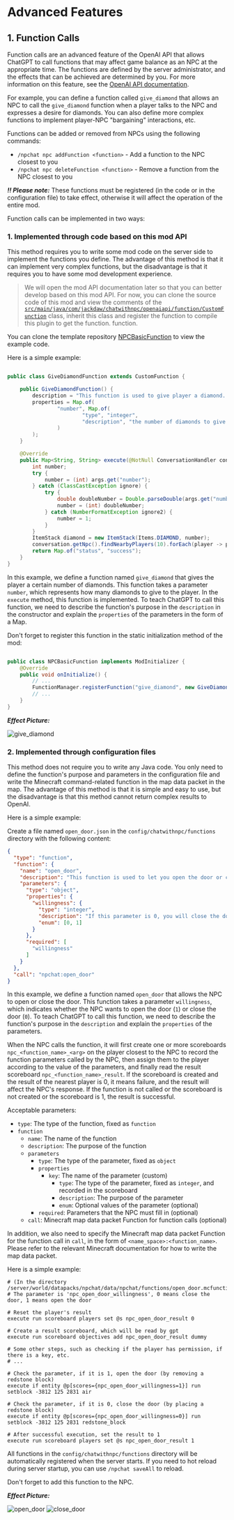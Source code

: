 # Advanced Features

## 1. Function Calls

Function calls are an advanced feature of the OpenAI API that allows ChatGPT to call functions that may affect game
balance as an NPC at the appropriate time. The functions are defined by the server administrator, and the effects that
can be achieved are determined by you. For more information on this feature, see
the [OpenAI API documentation](https://beta.openai.com/docs/api-reference/function-calls/create-function-call).

For example, you can define a function called `give_diamond` that allows an NPC to call the `give_diamond` function when
a player talks to the NPC and expresses a desire for diamonds. You can also define more complex functions to implement
player-NPC "bargaining" interactions, etc.

Functions can be added or removed from NPCs using the following commands:

- `/npchat npc addFunction <function>` - Add a function to the NPC closest to you
- `/npchat npc deleteFunction <function>` - Remove a function from the NPC closest to you

**_!! Please note:_** These functions must be registered (in the code or in the configuration file) to take effect,
otherwise it will affect the operation of the entire mod.

Function calls can be implemented in two ways:

### 1. Implemented through code based on this mod API

This method requires you to write some mod code on the server side to implement the functions you define. The advantage
of this method is that it can implement very complex functions, but the disadvantage is that it requires you to have
some mod development experience.

> We will open the mod API documentation later so that you can better develop based on this mod API. For now, you can
> clone the source code of this mod and view the comments of
> the [`src/main/java/com/jackdaw/chatwithnpc/openaiapi/function/CustomFunction`](../src/main/java/com/jackdaw/chatwithnpc/openaiapi/function/CustomFunction.java)
> class, inherit this class and register the function to compile this plugin to get the function.
> function.

You can clone the template repository [NPCBasicFunction](https://github.com/Team-Jackdaw/NPCBasicFunction) to view the
example code.

Here is a simple example:

```java

public class GiveDiamondFunction extends CustomFunction {

    public GiveDiamondFunction() {
        description = "This function is used to give player a diamond. You can give player diamonds if you want.";
        properties = Map.of(
                "number", Map.of(
                        "type", "integer",
                        "description", "the number of diamonds to give to the player."
                )
        );
    }

    @Override
    public Map<String, String> execute(@NotNull ConversationHandler conversation, @NotNull Map<String, Object> args) {
        int number;
        try {
            number = (int) args.get("number");
        } catch (ClassCastException ignore) {
            try {
                double doubleNumber = Double.parseDouble(args.get("number").toString());
                number = (int) doubleNumber;
            } catch (NumberFormatException ignore2) {
                number = 1;
            }
        }
        ItemStack diamond = new ItemStack(Items.DIAMOND, number);
        conversation.getNpc().findNearbyPlayers(10).forEach(player -> player.giveItemStack(diamond));
        return Map.of("status", "success");
    }
}
```

In this example, we define a function named `give_diamond` that gives the player a certain number of diamonds. This
function takes a parameter `number`, which represents how many diamonds to give to the player. In the `execute` method,
this function is implemented. To teach ChatGPT to call this function, we need to describe the function's purpose in
the `description` in the constructor and explain the `properties` of the parameters in the form of a Map.

Don't forget to register this function in the static initialization method of the mod:

```java

public class NPCBasicFunction implements ModInitializer {
    @Override
    public void onInitialize() {
        // ...
        FunctionManager.registerFunction("give_diamond", new GiveDiamondFunction());
        // ...
    }
}
```

**_Effect Picture:_**

![give_diamond](images/give_diamond.png)

### 2. Implemented through configuration files

This method does not require you to write any Java code. You only need to define the function's purpose and parameters
in the configuration file and write the Minecraft command-related function in the map data packet in the map. The
advantage of this method is that it is simple and easy to use, but the disadvantage is that this method cannot return
complex results to OpenAI.

Here is a simple example:

Create a file named `open_door.json` in the `config/chatwithnpc/functions` directory with the following content:

```json
{
  "type": "function",
  "function": {
    "name": "open_door",
    "description": "This function is used to let you open the door or close the door.",
    "parameters": {
      "type": "object",
      "properties": {
        "willingness": {
          "type": "integer",
          "description": "If this parameter is 0, you will close the door. If it is 1, you will open the door.",
          "enum": [0, 1]
        }
      },
      "required": [
        "willingness"
      ]
    }
  },
  "call": "npchat:open_door"
}
```

In this example, we define a function named `open_door` that allows the NPC to open or close the door. This function
takes a parameter `willingness`, which indicates whether the NPC wants to open the door (`1`) or close the door (`0`).
To teach ChatGPT to call this function, we need to describe the function's purpose in the `description` and explain
the `properties` of the parameters.

When the NPC calls the function, it will first create one or more scoreboards `npc_<function_name>_<arg>` on the player
closest to the NPC to record the function parameters called by the NPC, then assign them to the player according to the
value of the parameters, and finally read the result scoreboard `npc_<function_name>_result`. 
If the scoreboard is created and the result of the nearest player is 0, it means failure, and the result will affect the 
NPC's response. If the function is not called or the scoreboard is not created or the scoreboard is 1, the result is successful.

Acceptable parameters:

- `type`: The type of the function, fixed as `function`
- `function`
    - `name`: The name of the function
    - `description`: The purpose of the function
    - `parameters`
        - `type`: The type of the parameter, fixed as `object`
        - `properties`
            - `key`: The name of the parameter (custom)
                - `type`: The type of the parameter, fixed as `integer`, and recorded in the scoreboard
                - `description`: The purpose of the parameter
                - `enum`: Optional values of the parameter (optional)
        - `required`: Parameters that the NPC must fill in (optional)
    - `call`: Minecraft map data packet Function for function calls (optional)

In addition, we also need to specify the Minecraft map data packet Function for the function call in `call`, in the form
of `<name_space>:<function_name>`. Please refer to the relevant Minecraft documentation for how to write the map data
packet.

Here is a simple example:

```mcfunction
# (In the directory /server/world/datapacks/npchat/data/npchat/functions/open_door.mcfunction)
# The parameter is 'npc_open_door_willingness', 0 means close the door, 1 means open the door

# Reset the player's result
execute run scoreboard players set @s npc_open_door_result 0

# Create a result scoreboard, which will be read by gpt
execute run scoreboard objectives add npc_open_door_result dummy

# Some other steps, such as checking if the player has permission, if there is a key, etc.
# ...

# Check the parameter, if it is 1, open the door (by removing a redstone block)
execute if entity @p[scores={npc_open_door_willingness=1}] run setblock -3812 125 2831 air

# Check the parameter, if it is 0, close the door (by placing a redstone block)
execute if entity @p[scores={npc_open_door_willingness=0}] run setblock -3812 125 2831 redstone_block

# After successful execution, set the result to 1
execute run scoreboard players set @s npc_open_door_result 1
```

All functions in the `config/chatwithnpc/functions` directory will be automatically registered when the server starts.
If you need to hot reload during server startup, you can use `/npchat saveAll` to reload.

Don't forget to add this function to the NPC.

**_Effect Picture:_**

![open_door](images/open_door.png)
![close_door](images/close_door.png)
